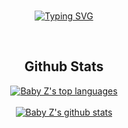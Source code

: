 <div align="center">
<BR>

[![Typing SVG](https://readme-typing-svg.demolab.com?font=Poetsen+One&size=30&duration=3000&pause=1000&color=F70488&background=377CFF00&random=false&width=435&lines=Salut+moi+c'est+Zavestraa;Developpeur+Fivem;Owner+for+%3A+discord.gg%2Fdevlabs)](https://git.io/typing-svg)
</div>
<tr>
<BR>
<h2 align="center">Github Stats</h2>
<div align="center">
  
[![Baby Z's top languages](https://github-readme-stats.vercel.app/api/top-langs/?username=moskow93&theme=discord_old_blurple)](https://github.com/moskow93)
  </BR>
  </BR>
[![Baby Z's github stats](https://github-readme-stats.vercel.app/api?username=moskow93&theme=discord_old_blurple)](https://github.com/moskow93)



</div>
